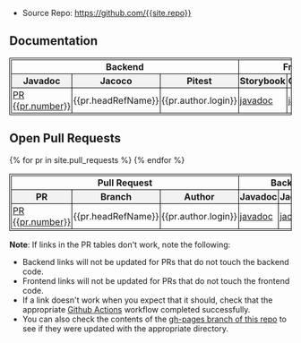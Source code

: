 
* Source Repo: <https://github.com/{{site.repo}}>

## Documentation

<table>
<thead>
<tr>
<th colspan="3" style="text-align:center">Backend</th>
<th colspan="3" style="text-align:center">Frontend</th>
</tr>
<th>Javadoc</th>
<th>Jacoco</th>
<th>Pitest</th>
<th>Storybook</th>
<th>Coverage</th>
<th>Stryker</th>
</tr>
</thead>
<tbody>
<tr>
<td><a href="{{pr.url}}">PR {{pr.number}}</a></td>
<td>{{pr.headRefName}}</td>
<td>{{pr.author.login}}</td>
<td><a href="prs/{{pr.number}}/javadoc">javadoc</a></td>
<td><a href="prs/{{pr.number}}/jacoco">jacoco</a></td>
<td><a href="prs/{{pr.number}}/pitest">pitest</a></td>
<td><a href="prs/{{pr.number}}/storybook">storybook</a></td>
<td><a href="prs/{{pr.number}}/coverage">coverage</a></td>
<td><a href="prs/{{pr.number}}/stryker">stryker</a></td>
</tr>
</tbody>
</table>


## Open Pull Requests

<style>
table, th, td {
  border: 1px solid black;
  padding: 2px;
  border-collapse: collapse;
}
tr:nth-child(even) {background-color: #f2f2f2;}
</style>

<table>
<thead>
<tr>
<th colspan="3" style="text-align:center">Pull Request</th>
<th colspan="3" style="text-align:center">Backend</th>
<th colspan="3" style="text-align:center">Frontend</th>
</tr>
<th>PR</th>
<th>Branch</th>
<th>Author</th>
<th>Javadoc</th>
<th>Jacoco</th>
<th>Pitest</th>
<th>Storybook</th>
<th>Coverage</th>
<th>Stryker</th>
</tr>
</thead>
<tbody>
{% for pr in site.pull_requests %}
<tr>
<td><a href="{{pr.url}}">PR {{pr.number}}</a></td>
<td>{{pr.headRefName}}</td>
<td>{{pr.author.login}}</td>
<td><a href="prs/{{pr.number}}/javadoc">javadoc</a></td>
<td><a href="prs/{{pr.number}}/jacoco">jacoco</a></td>
<td><a href="prs/{{pr.number}}/pitest">pitest</a></td>
<td><a href="prs/{{pr.number}}/storybook">storybook</a></td>
<td><a href="prs/{{pr.number}}/coverage">coverage</a></td>
<td><a href="prs/{{pr.number}}/stryker">stryker</a></td>
</tr>
{% endfor %}
</tbody>
</table>

**Note**: If links in the PR tables don't work, note the following:
* Backend links will not be updated for PRs that do not touch the backend code.
* Frontend links will not be updated for PRs that do not touch the frontend code.
* If a link doesn't work when you expect that it should, check that the appropriate [Github Actions](https://github.com/{{site.repo}}/actions) workflow completed successfully.
* You can also check the contents of the [gh-pages branch of this repo](https://github.com/{{site.repo}}/tree/gh-pages) to see if they were updated with the appropriate directory.
